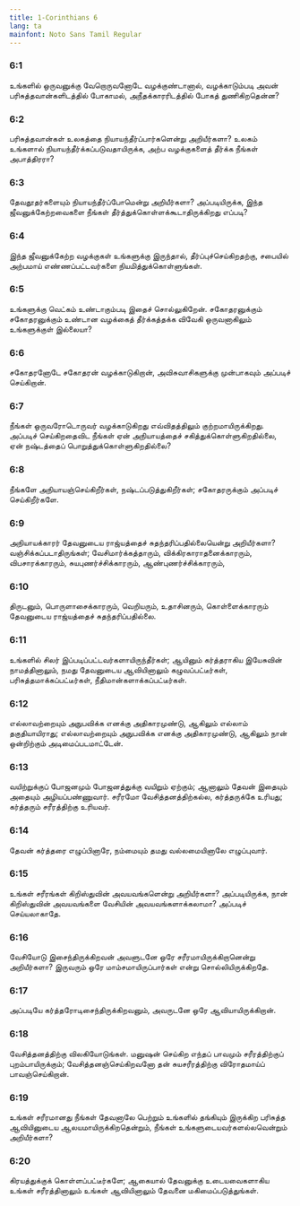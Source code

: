 ```yaml
---
title: 1-Corinthians 6
lang: ta
mainfont: Noto Sans Tamil Regular
---
```


###  6:1

உங்களில் ஒருவனுக்கு வேறொருவனோடே வழக்குண்டானால், வழக்காடும்படி அவன் பரிசுத்தவான்களிடத்தில் போகாமல், அநீதக்காரரிடத்தில் போகத் துணிகிறதென்ன?

###  6:2

பரிசுத்தவான்கள் உலகத்தை நியாயந்தீர்ப்பார்களென்று அறியீர்களா? உலகம் உங்களால் நியாயந்தீர்க்கப்படுவதாயிருக்க, அற்ப வழக்குகளைத் தீர்க்க நீங்கள் அபாத்திரரா?

###  6:3

தேவதூதர்களையும் நியாயந்தீர்ப்போமென்று அறியீர்களா? அப்படியிருக்க, இந்த ஜீவனுக்கேற்றவைகளை நீங்கள் தீர்த்துக்கொள்ளக்கூடாதிருக்கிறது எப்படி?

###  6:4

இந்த ஜீவனுக்கேற்ற வழக்குகள் உங்களுக்கு இருந்தால், தீர்ப்புச்செய்கிறதற்கு, சபையில் அற்பமாய் எண்ணப்பட்டவர்களை நியமித்துக்கொள்ளுங்கள்.

###  6:5

உங்களுக்கு வெட்கம் உண்டாகும்படி இதைச் சொல்லுகிறேன். சகோதரனுக்கும் சகோதரனுக்கும் உண்டான வழக்கைத் தீர்க்கத்தக்க விவேகி ஒருவனாகிலும் உங்களுக்குள் இல்லையா?

###  6:6

சகோதரனோடே சகோதரன் வழக்காடுகிறான், அவிசுவாசிகளுக்கு முன்பாகவும் அப்படிச் செய்கிறான்.

###  6:7

நீங்கள் ஒருவரோடொருவர் வழக்காடுகிறது எவ்விதத்திலும் குற்றமாயிருக்கிறது. அப்படிச் செய்கிறதைவிட நீங்கள் ஏன் அநியாயத்தைச் சகித்துக்கொள்ளுகிறதில்லை, ஏன் நஷ்டத்தைப் பொறுத்துக்கொள்ளுகிறதில்லை?

###  6:8

நீங்களே அநியாயஞ்செய்கிறீர்கள், நஷ்டப்படுத்துகிறீர்கள்; சகோதரருக்கும் அப்படிச் செய்கிறீர்களே.

###  6:9

அநியாயக்காரர் தேவனுடைய ராஜ்யத்தைச் சுதந்தரிப்பதில்லையென்று அறியீர்களா? வஞ்சிக்கப்படாதிருங்கள்; வேசிமார்க்கத்தாரும், விக்கிரகாராதனைக்காரரும், விபசாரக்காரரும், சுயபுணர்ச்சிக்காரரும், ஆண்புணர்ச்சிக்காரரும்,

###  6:10

திருடனும், பொருளாசைக்காரரும், வெறியரும், உதாசினரும், கொள்ளைக்காரரும் தேவனுடைய ராஜ்யத்தைச் சுதந்தரிப்பதில்லை.

###  6:11

உங்களில் சிலர் இப்படிப்பட்டவர்களாயிருந்தீர்கள்; ஆயினும் கர்த்தராகிய இயேசுவின் நாமத்தினாலும், நமது தேவனுடைய ஆவியினாலும் கழுவப்பட்டீர்கள், பரிசுத்தமாக்கப்பட்டீர்கள், நீதிமான்களாக்கப்பட்டீர்கள்.

###  6:12

எல்லாவற்றையும் அநுபவிக்க எனக்கு அதிகாரமுண்டு, ஆகிலும் எல்லாம் தகுதியாயிராது; எல்லாவற்றையும் அநுபவிக்க எனக்கு அதிகாரமுண்டு, ஆகிலும் நான் ஒன்றிற்கும் அடிமைப்படமாட்டேன்.

###  6:13

வயிற்றுக்குப் போஜனமும் போஜனத்துக்கு வயிறும் ஏற்கும்; ஆனாலும் தேவன் இதையும் அதையும் அழியப்பண்ணுவார். சரீரமோ வேசித்தனத்திற்கல்ல, கர்த்தருக்கே உரியது; கர்த்தரும் சரீரத்திற்கு உரியவர்.

###  6:14

தேவன் கர்த்தரை எழுப்பினாரே, நம்மையும் தமது வல்லமையினாலே எழுப்புவார்.

###  6:15

உங்கள் சரீரங்கள் கிறிஸ்துவின் அவயவங்களென்று அறியீர்களா? அப்படியிருக்க, நான் கிறிஸ்துவின் அவயவங்களை வேசியின் அவயவங்களாக்கலாமா? அப்படிச் செய்யலாகாதே.

###  6:16

வேசியோடு இசைந்திருக்கிறவன் அவளுடனே ஒரே சரீரமாயிருக்கிறானென்று அறியீர்களா? இருவரும் ஒரே மாம்சமாயிருப்பார்கள் என்று சொல்லியிருக்கிறதே.

###  6:17

அப்படியே கர்த்தரோடிசைந்திருக்கிறவனும், அவருடனே ஒரே ஆவியாயிருக்கிறான்.

###  6:18

வேசித்தனத்திற்கு விலகியோடுங்கள். மனுஷன் செய்கிற எந்தப் பாவமும் சரீரத்திற்குப் புறம்பாயிருக்கும்; வேசித்தனஞ்செய்கிறவனோ தன் சுயசரீரத்திற்கு விரோதமாய்ப் பாவஞ்செய்கிறான்.

###  6:19

உங்கள் சரீரமானது நீங்கள் தேவனாலே பெற்றும் உங்களில் தங்கியும் இருக்கிற பரிசுத்த ஆவியினுடைய ஆலயமாயிருக்கிறதென்றும், நீங்கள் உங்களுடையவர்களல்லவென்றும் அறியீர்களா?

###  6:20

கிரயத்துக்குக் கொள்ளப்பட்டீர்களே; ஆகையால் தேவனுக்கு உடையவைகளாகிய உங்கள் சரீரத்தினாலும் உங்கள் ஆவியினாலும் தேவனை மகிமைப்படுத்துங்கள்.

